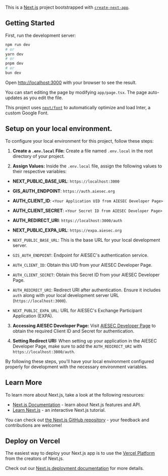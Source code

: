 This is a [Next.js](https://nextjs.org/) project bootstrapped with [`create-next-app`](https://github.com/vercel/next.js/tree/canary/packages/create-next-app).

## Getting Started

First, run the development server:

```bash
npm run dev
# or
yarn dev
# or
pnpm dev
# or
bun dev
```

Open [http://localhost:3000](http://localhost:3000) with your browser to see the result.

You can start editing the page by modifying `app/page.tsx`. The page auto-updates as you edit the file.

This project uses [`next/font`](https://nextjs.org/docs/basic-features/font-optimization) to automatically optimize and load Inter, a custom Google Font.

## Setup on your local environment.

To configure your local environment for this project, follow these steps:

1. **Create a `.env.local` File:**
   Create a file named `.env.local` in the root directory of your project.

2. **Assign Values:**
   Inside the `.env.local` file, assign the following values to their respective variables:

- **NEXT_PUBLIC_BASE_URL**: `https://localhost:3000`
- **GIS_AUTH_ENDPOINT**: `https://auth.aiesec.org`
- **AUTH_CLIENT_ID**: `<Your Application UID from AIESEC Developer Page>`
- **AUTH_CLIENT_SECRET**: `<Your Secret ID from AIESEC Developer Page>`
- **AUTH_REDIRECT_URI**: `https://localhost:3000/auth`
- **NEXT_PUBLIC_EXPA_URL**: `https://expa.aiesec.org`


- `NEXT_PUBLIC_BASE_URL`: This is the base URL for your local development server.
- `GIS_AUTH_ENDPOINT`: Endpoint for AIESEC's authentication service.
- `AUTH_CLIENT_ID`: Obtain this UID from your AIESEC Developer Page.
- `AUTH_CLIENT_SECRET`: Obtain this Secret ID from your AIESEC Developer Page.
- `AUTH_REDIRECT_URI`: Redirect URI after authentication. Ensure it includes `auth` along with your local development server URL (`https://localhost:3000`).
- `NEXT_PUBLIC_EXPA_URL`: URL for AIESEC's Exchange Participant Application (EXPA).

3. **Accessing AIESEC Developer Page:**
Visit [AIESEC Developer Page](https://auth.aiesec.org/developers/applications) to obtain the required Client ID and Secret for authentication.

4. **Setting Redirect URI:**
When setting up your application in the AIESEC Developer Page, make sure to add the `AUTH_REDIRECT_URI` with `https://localhost:3000/auth`.

By following these steps, you'll have your local environment configured properly for development with the necessary environment variables.


## Learn More

To learn more about Next.js, take a look at the following resources:

- [Next.js Documentation](https://nextjs.org/docs) - learn about Next.js features and API.
- [Learn Next.js](https://nextjs.org/learn) - an interactive Next.js tutorial.

You can check out [the Next.js GitHub repository](https://github.com/vercel/next.js/) - your feedback and contributions are welcome!

## Deploy on Vercel

The easiest way to deploy your Next.js app is to use the [Vercel Platform](https://vercel.com/new?utm_medium=default-template&filter=next.js&utm_source=create-next-app&utm_campaign=create-next-app-readme) from the creators of Next.js.

Check out our [Next.js deployment documentation](https://nextjs.org/docs/deployment) for more details.
